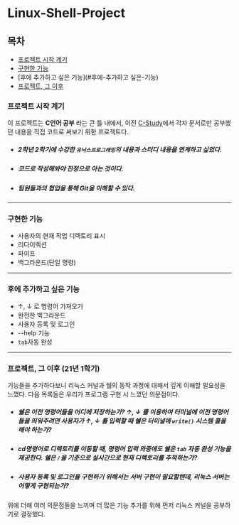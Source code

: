 # Linux-Shell-Project

## 목차
- [프로젝트 시작 계기](#프로젝트-시작-계기)
- [구현한 기능](#구현한-기능)
- [후에 추가하고 싶은 기능](#후에-추가하고 싶은-기능)
- [프로젝트, 그 이후](#프로젝트,-그-이후)

### 프로젝트 시작 계기
이 프로젝트는 __C언어 공부__ 라는 큰 틀 내에서, 이전 [C-Study](https://github.com/Master-C-Programming/C-Study)에서 각자 문서로만 공부했던 내용을 직접 코드로 써보기 위한 프로젝트다. 
- ##### 2학년 2학기에 수강한 `유닉스프로그래밍`의 내용과 스터디 내용을 연계하고 싶었다.
- ##### 코드로 작성해봐야 진정으로 아는 것이다.
- ##### 팀원들과의 협업을 통해 Git을 이해할 수 있다.

<hr>

### 구현한 기능
- 사용자의 현재 작업 디렉토리 표시
- 리다이렉션
- 파이프
- 백그라운드(단일 명령)

<hr>

### 후에 추가하고 싶은 기능
- ↑, ↓ 로 명령어 가져오기
- 완전한 백그라운드
- 사용자 등록 및 로그인
- --help 기능
- `tab`자동 완성

<hr>

### 프로젝트, 그 이후 (21년 1학기)
기능들을 추가하다보니 리눅스 커널과 쉘의 동작 과정에 대해서 깊게 이해할 필요성을 느꼈다. 다음 목록들은 우리가 프로그램 구현 시 느꼈던 의문점이다.
- ##### 쉘은 이전 명령어들을 어디에 저장하는가? ↑, ↓ 를 이용하여 터미널에 이전 명령어들을 띄워주려면 사용자가 ↑, ↓ 를 입력할 때 쉘은 터미널에 `write()` 시스템 콜을 해야 하는가?
- ##### cd명령어로 디렉토리를 이동할 때, 명령어 입력 와중에도 쉘은 `tab` 자동 완성 기능을 제공한다. 쉘은 `/`을 기준으로 실시간으로 현재 디렉토리를 추적하는가?
- ##### 사용자 등록 및 로그인을 구현하기 위해서는 서버 구현이 필요할텐데, 리눅스 서버는 어떻게 구현되는가?

위에 더해 여러 의문점들을 느끼며 더 많은 기능 추가를 위해 먼저 리눅스 커널을 공부하기로 결정했다. 
